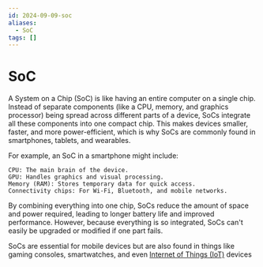 ```yaml
---
id: 2024-09-09-soc
aliases:
  - SoC
tags: []
---
```


# SoC

A System on a Chip (SoC) is like having an entire computer on a single chip. Instead of separate components (like a CPU, memory, and graphics processor) being spread across different parts of a device, SoCs integrate all these components into one compact chip. This makes devices smaller, faster, and more power-efficient, which is why SoCs are commonly found in smartphones, tablets, and wearables.

For example, an SoC in a smartphone might include:

    CPU: The main brain of the device.
    GPU: Handles graphics and visual processing.
    Memory (RAM): Stores temporary data for quick access.
    Connectivity chips: For Wi-Fi, Bluetooth, and mobile networks.

By combining everything into one chip, SoCs reduce the amount of space and power required, leading to longer battery life and improved performance. However, because everything is so integrated, SoCs can't easily be upgraded or modified if one part fails.

SoCs are essential for mobile devices but are also found in things like gaming consoles, smartwatches, and even [Internet of Things (IoT)](2024-09-23-iot.md) devices
